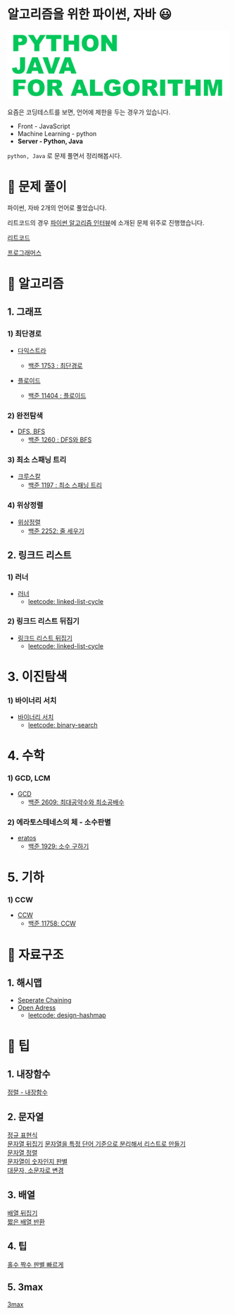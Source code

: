 # 알고리즘을 위한 파이썬, 자바 😃
![cover](./image/main.png)    


요즘은 코딩테스트를 보면, 언어에 제한을 두는 경우가 있습니다.

- Front - JavaScript
- Machine Learning - python
- **Server - Python, Java**

`python, Java` 로 문제 풀면서 정리해봅시다.

# 🧩 문제 풀이
파이썬, 자바 2개의 언어로 풀었습니다.

리트코드의 경우 [파이썬 알고리즘 인터뷰](http://www.kyobobook.co.kr/product/detailViewKor.laf?ejkGb=KOR&mallGb=KOR&barcode=9791189909178&orderClick=LEa&Kc=)에 소개된 문제 위주로 진행했습니다.

[리트코드](https://github.com/skyepodium/algorithm-for-python-java/tree/master/examples/leetcode)   

[프로그래머스](https://github.com/skyepodium/algorithm-for-python-java/tree/master/examples/programmers)            
          

# 🧬 알고리즘
## 1. 그래프
### 1) 최단경로
-   [다익스트라](https://github.com/skyepodium/python-java-for-algorithm/blob/master/algorithm/graph/shortest-path/dijkstra.md)
    - [백준 1753 : 최단경로](https://www.acmicpc.net/problem/1753)

-   [플로이드](https://github.com/skyepodium/python-java-for-algorithm/blob/master/algorithm/graph/shortest-path/floyd.md)
    - [백준 11404 : 플로이드](https://www.acmicpc.net/problem/11404)    

### 2) 완전탐색
-   [DFS, BFS](https://github.com/skyepodium/python-java-for-algorithm/blob/master/algorithm/graph/brute-force/dfs-bfs.md)
    - [백준 1260 : DFS와 BFS](https://www.acmicpc.net/problem/1260)

### 3) 최소 스패닝 트리
-   [크루스칼](https://github.com/skyepodium/python-java-for-algorithm/blob/master/algorithm/graph/mst/kruskal.md)
    - [백준 1197 : 최소 스패닝 트리](https://www.acmicpc.net/problem/1197)

### 4) 위상정렬
-   [위상정렬](https://github.com/skyepodium/python-java-for-algorithm/blob/master/algorithm/graph/dag/topological-sort.md)
    -   [백준 2252: 줄 세우기](https://www.acmicpc.net/problem/2252)
    
## 2. 링크드 리스트
### 1) 러너
-   [러너](https://github.com/skyepodium/python-java-for-algorithm/blob/master/algorithm/linked-list/runner.md)
    -   [leetcode: linked-list-cycle](https://leetcode.com/problems/linked-list-cycle/)

### 2) 링크드 리스트 뒤집기
-   [링크드 리스트 뒤집기](https://github.com/skyepodium/python-java-for-algorithm/blob/master/algorithm/linked-list/reverse.md)
    -   [leetcode: linked-list-cycle](https://leetcode.com/problems/reverse-linked-list/)

# 3. 이진탐색
### 1) 바이너리 서치
-   [바이너리 서치](https://github.com/skyepodium/python-java-for-algorithm/blob/master/algorithm/binary-search/binary-search.md)
    -   [leetcode: binary-search](https://leetcode.com/problems/binary-search/)

# 4. 수학
### 1) GCD, LCM
-   [GCD](https://github.com/skyepodium/python-java-for-algorithm/blob/master/algorithm/math/gcd.md)
    -   [백준 2609: 최대공약수와 최소공배수](https://www.acmicpc.net/problem/2609)

### 2) 에라토스테네스의 체 - 소수판별    
-   [eratos](https://github.com/skyepodium/python-java-for-algorithm/blob/master/algorithm/math/eratos.md)
    -   [백준 1929: 소수 구하기](https://www.acmicpc.net/problem/1929)

# 5. 기하
### 1) CCW
-   [CCW](https://github.com/skyepodium/python-java-for-algorithm/blob/master/algorithm/geometry/ccw.md)
    -   [백준 11758: CCW](https://www.acmicpc.net/problem/11758)



# 🎃 자료구조
## 1. 해시맵
- [Seperate Chaining](https://github.com/skyepodium/python-java-for-algorithm/blob/master/data-structure/hashmap/seperate-chaining.md)
- [Open Adress](https://github.com/skyepodium/python-java-for-algorithm/blob/master/data-structure/hashmap/open-address.md)
    -   [leetcode: design-hashmap](https://leetcode.com/problems/design-hashmap/)

# 📕 팁
## 1. 내장함수
[정렬 - 내장함수](https://github.com/skyepodium/algorithm-for-python-java/blob/master/summary/%EC%A0%95%EB%A0%AC/%EC%A0%95%EB%A0%AC%20-%20%EB%82%B4%EC%9E%A5%ED%95%A8%EC%88%98.md)

## 2. 문자열
[정규 표현식](https://github.com/skyepodium/algorithm-for-python-java/blob/master/summary/%EB%AC%B8%EC%9E%90%EC%97%B4/%EC%A0%95%EA%B7%9C%20%ED%91%9C%ED%98%84%EC%8B%9D.md)         
[문자열 뒤집기](https://github.com/skyepodium/algorithm-for-python-java/blob/master/summary/%EB%AC%B8%EC%9E%90%EC%97%B4/%EB%AC%B8%EC%9E%90%EC%97%B4%20%EB%92%A4%EC%A7%91%EA%B8%B0.md)
[문자열을 특정 단어 기준으로 분리해서 리스트로 만들기](https://github.com/skyepodium/algorithm-for-python-java/blob/master/summary/%EB%AC%B8%EC%9E%90%EC%97%B4/%EB%AC%B8%EC%9E%90%EC%97%B4%EC%9D%84%20%ED%8A%B9%EC%A0%95%20%EB%8B%A8%EC%96%B4%20%EA%B8%B0%EC%A4%80%EC%9C%BC%EB%A1%9C%20%EB%B6%84%EB%A6%AC%ED%95%B4%EC%84%9C%20%EB%A6%AC%EC%8A%A4%ED%8A%B8%EB%A1%9C%20%EB%A7%8C%EB%93%A4%EA%B8%B0.md)     
[문자열 정렬](https://github.com/skyepodium/algorithm-for-python-java/blob/master/summary/%EB%AC%B8%EC%9E%90%EC%97%B4/%EB%AC%B8%EC%9E%90%EC%97%B4%20%EC%A0%95%EB%A0%AC.md)        
[문자열이 숫자인지 판별](https://github.com/skyepodium/algorithm-for-python-java/blob/master/summary/%EB%AC%B8%EC%9E%90%EC%97%B4/%EB%AC%B8%EC%9E%90%EC%97%B4%EC%9D%B4%20%EC%88%AB%EC%9E%90%EC%9D%B8%EC%A7%80%20%ED%8C%90%EB%B3%84.md)     
[대문자, 소문자로 변경](https://github.com/skyepodium/algorithm-for-python-java/blob/master/summary/%EB%AC%B8%EC%9E%90%EC%97%B4/%EB%8C%80%EB%AC%B8%EC%9E%90%2C%20%EC%86%8C%EB%AC%B8%EC%9E%90%EB%A1%9C%20%EB%B3%80%EA%B2%BD.md)
## 3. 배열
[배열 뒤집기](https://github.com/skyepodium/algorithm-for-python-java/blob/master/summary/%EB%B0%B0%EC%97%B4/%EB%B0%B0%EC%97%B4%20%EB%92%A4%EC%A7%91%EA%B8%B0.md)     
[짧은 배열 반환](https://github.com/skyepodium/python-java-for-algorithm/blob/master/summary/%EB%B0%B0%EC%97%B4/%EC%A7%A7%EC%9D%80%20%EB%B0%B0%EC%97%B4%20%EB%B0%98%ED%99%98.md)

## 4. 팁
[홀수 짝수 판별 빠르게](https://github.com/skyepodium/python-java-for-algorithm/blob/master/summary/%ED%8C%81/%ED%99%80%EC%88%98%20%EC%A7%9D%EC%88%98%20%ED%8C%90%EB%B3%84.md)

## 5. 3max
[3max](https://github.com/skyepodium/python-java-for-algorithm/blob/master/tip/3max.md)